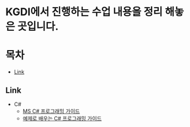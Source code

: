KGDI에서 진행하는 수업 내용을 정리 해놓은 곳입니다.
========================================
# 목차
* [Link](#Link)

## Link
* C#
  - [MS C# 프로그래밍 가이드](https://docs.microsoft.com/ko-kr/dotnet/csharp/programming-guide/)
  - [예제로 배우는 C# 프로그래밍 가이드](http://www.csharpstudy.com/Default.aspx)
